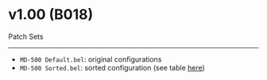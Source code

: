 # v1.00 (B018)

Patch Sets

---
- `MD-500 Default.bel`: original configurations
- `MD-500 Sorted.bel`: sorted configuration (see table [here](https://github.com/gantbd/BOSS/blob/master/MD-500/v1.00(B018)/MD-500%20Sorted.md))

